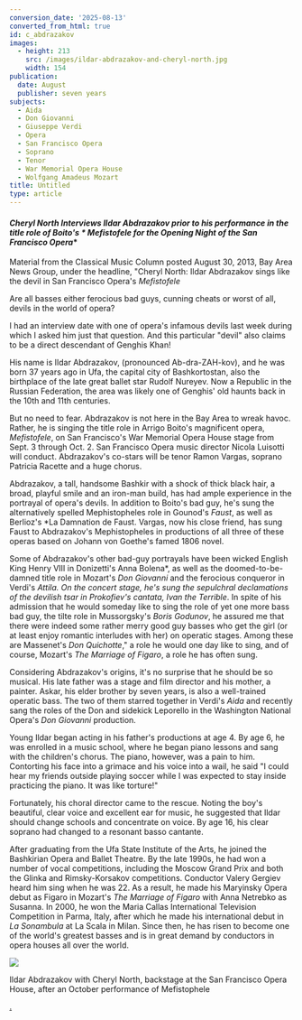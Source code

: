 ```yaml
---
conversion_date: '2025-08-13'
converted_from_html: true
id: c_abdrazakov
images:
  - height: 213
    src: /images/ildar-abdrazakov-and-cheryl-north.jpg
    width: 154
publication:
  date: August
  publisher: seven years
subjects:
  - Aida
  - Don Giovanni
  - Giuseppe Verdi
  - Opera
  - San Francisco Opera
  - Soprano
  - Tenor
  - War Memorial Opera House
  - Wolfgang Amadeus Mozart
title: Untitled
type: article
---
```


#### **Cheryl North Interviews Ildar Abdrazakov prior to his performance in the title role of Boito's * Mefistofele* for the Opening Night of the San Francisco Opera**

Material from the Classical Music Column posted August 30, 2013, Bay Area News Group, under the headline, "Cheryl North: Ildar Abdrazakov sings like the devil in San Francisco Opera's *Mefistofele*

Are all basses either ferocious bad guys, cunning cheats or worst of all, devils in the world of opera?

I had an interview date with one of opera's infamous devils last week during which I asked him just that question. And this particular "devil" also claims to be a direct descendant of Genghis Khan!

His name is Ildar Abdrazakov, (pronounced Ab-dra-ZAH-kov), and he was born 37 years ago in Ufa, the capital city of Bashkortostan, also the birthplace of the late great ballet star Rudolf Nureyev. Now a Republic in the Russian Federation, the area was likely one of Genghis' old haunts back in the 10th and 11th centuries.

But no need to fear. Abdrazakov is not here in the Bay Area to wreak havoc. Rather, he is singing the title role in Arrigo Boito's magnificent opera, *Mefistofele*, on San Francisco's War Memorial Opera House stage from Sept. 3 through Oct. 2. San Francisco Opera music director Nicola Luisotti will conduct. Abdrazakov's co-stars will be tenor Ramon Vargas, soprano Patricia Racette and a huge chorus.

Abdrazakov, a tall, handsome Bashkir with a shock of thick black hair, a broad, playful smile and an iron-man build, has had ample experience in the portrayal of opera's devils. In addition to Boito's bad guy, he's sung the alternatively spelled Mephistopheles role in Gounod's *Faust*, as well as Berlioz's *La Damnation de Faust. Vargas, now his close friend, has sung Faust to Abdrazakov's Mephistopheles in productions of all three of these operas based on Johann von Goethe's famed 1806 novel.

Some of Abdrazakov's other bad-guy portrayals have been wicked English King Henry VIII in Donizetti's Anna Bolena*, as well as the doomed-to-be-damned title role in Mozart's *Don Giovanni* and the ferocious conqueror in Verdi's *Attila. On the concert stage, he's sung the sepulchral declamations of the devilish tsar in Prokofiev's cantata, Ivan the Terrible*. In spite of his admission that he would someday like to sing the role of yet one more bass bad guy, the tilte role in Mussorgsky's *Boris Godunov*, he assured me that there were indeed some rather merry good guy basses who get the girl (or at least enjoy romantic interludes with her) on operatic stages. Among these are Massenet's *Don Quichotte*," a role he would one day like to sing, and of course, Mozart's *The Marriage of Figaro*, a role he has often sung.

Considering Abdrazakov's origins, it's no surprise that he should be so musical. His late father was a stage and film director and his mother, a painter. Askar, his elder brother by seven years, is also a well-trained operatic bass. The two of them starred together in Verdi's *Aida* and recently sang the roles of the Don and sidekick Leporello in the Washington National Opera's *Don Giovanni* production.

Young Ildar began acting in his father's productions at age 4. By age 6, he was enrolled in a music school, where he began piano lessons and sang with the children's chorus. The piano, however, was a pain to him. Contorting his face into a grimace and his voice into a wail, he said "I could hear my friends outside playing soccer while I was expected to stay inside practicing the piano. It was like torture!"

Fortunately, his choral director came to the rescue. Noting the boy's beautiful, clear voice and excellent ear for music, he suggested that Ildar should change schools and concentrate on voice. By age 16, his clear soprano had changed to a resonant basso cantante.

After graduating from the Ufa State Institute of the Arts, he joined the Bashkirian Opera and Ballet Theatre. By the late 1990s, he had won a number of vocal competitions, including the Moscow Grand Prix and both the Glinka and Rimsky-Korsakov competitions. Conductor Valery Gergiev heard him sing when he was 22. As a result, he made his Maryinsky Opera debut as Figaro in Mozart's *The Marriage of Figaro* with Anna Netrebko as Susanna. In 2000, he won the Maria Callas International Television Competition in Parma, Italy, after which he made his international debut in *La Sonambula* at La Scala in Milan. Since then, he has risen to become one of the world's greatest basses and is in great demand by conductors in opera houses all over the world.

![](/images/ildar-abdrazakov-and-cheryl-north.jpg)

Ildar Abdrazakov with Cheryl North, backstage at the San Francisco Opera House, after an October performance of Mefistophele

[.](http://www.northworks.net)
